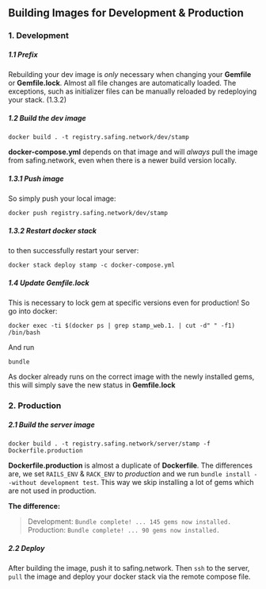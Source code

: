## Building Images for Development & Production

### 1. Development

##### 1.1 Prefix

Rebuilding your dev image is *only* necessary when changing your **Gemfile** or **Gemfile.lock**. Almost all file changes are automatically loaded. The exceptions, such as initializer files can be manually reloaded by redeploying your stack. (1.3.2)

##### 1.2 Build the dev image

```
docker build . -t registry.safing.network/dev/stamp
```

**docker-compose.yml** depends on that image and will *always* pull the image from safing.network, even when there is a newer build version locally.

##### 1.3.1 Push image

So simply push your local image:

```
docker push registry.safing.network/dev/stamp
```

##### 1.3.2 Restart docker stack

to then successfully restart your server:

```
docker stack deploy stamp -c docker-compose.yml
```

##### 1.4 Update Gemfile.lock

This is necessary to lock gem at specific versions even for production! So go into docker:

```
docker exec -ti $(docker ps | grep stamp_web.1. | cut -d" " -f1) /bin/bash
```

And run

```
bundle
```

As docker already runs on the correct image with the newly installed gems, this will simply save the new status in **Gemfile.lock**

### 2. Production

##### 2.1 Build the server image

```
docker build . -t registry.safing.network/server/stamp -f Dockerfile.production
```

**Dockerfile.production** is almost a duplicate of **Dockerfile**. The differences are, we set `RAILS_ENV` & `RACK_ENV` to *production* and we run `bundle install --without development test`. This way we skip installing a lot of gems which are not used in production.

**The difference:**

> Development: `Bundle complete! ... 145 gems now installed.`  
> Production: `Bundle complete! ... 90 gems now installed.`

##### 2.2 Deploy

After building the image, push it to safing.network. Then `ssh` to the server, `pull` the image and deploy your docker stack via the remote compose file.
